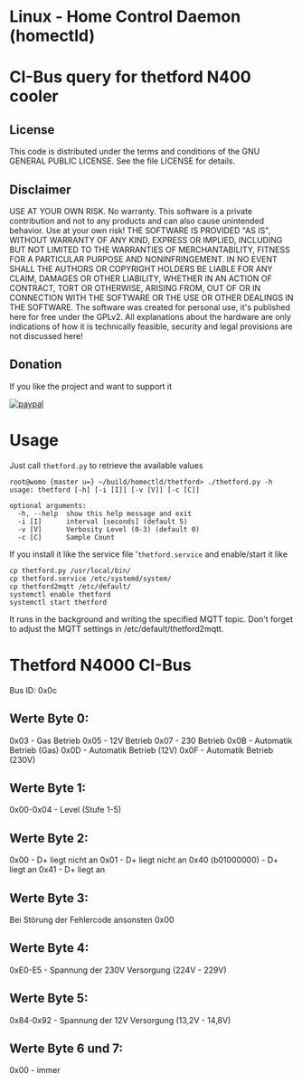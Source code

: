 # Linux - Home Control Daemon (homectld)
#  CI-Bus query for thetford N400 cooler

## License
This code is distributed under the terms and conditions of the GNU GENERAL PUBLIC LICENSE. See the file LICENSE for details.

## Disclaimer
USE AT YOUR OWN RISK. No warranty.
This software is a private contribution and not to any products and can also cause unintended behavior. Use at your own risk!
THE SOFTWARE IS PROVIDED "AS IS", WITHOUT WARRANTY OF ANY KIND, EXPRESS OR IMPLIED, INCLUDING BUT NOT LIMITED TO THE WARRANTIES OF MERCHANTABILITY, FITNESS FOR A PARTICULAR PURPOSE AND NONINFRINGEMENT. IN NO EVENT SHALL THE AUTHORS OR COPYRIGHT HOLDERS BE LIABLE FOR ANY CLAIM, DAMAGES OR OTHER LIABILITY, WHETHER IN AN ACTION OF CONTRACT, TORT OR OTHERWISE, ARISING FROM, OUT OF OR IN CONNECTION WITH THE SOFTWARE OR THE USE OR OTHER DEALINGS IN THE SOFTWARE.
The software was created for personal use, it's published here for free under the GPLv2.
All explanations about the hardware are only indications of how it is technically feasible, security and legal provisions are not discussed here!

## Donation
If you like the project and want to support it

[![paypal](https://www.paypalobjects.com/de_DE/DE/i/btn/btn_donate_SM.gif)](https://www.paypal.com/cgi-bin/webscr?cmd=_s-xclick&hosted_button_id=KUF9ZAQ5UTHUN)


# Usage

Just call `thetford.py` to retrieve the available values
```
root@womo {master u=} ~/build/homectld/thetford> ./thetford.py -h
usage: thetford [-h] [-i [I]] [-v [V]] [-c [C]]

optional arguments:
  -h, --help  show this help message and exit
  -i [I]      interval [seconds] (default 5)
  -v [V]      Verbosity Level (0-3) (default 0)
  -c [C]      Sample Count
```

If you install it like the service file '`thetford.service` and enable/start it like
```
cp thetford.py /usr/local/bin/
cp thetford.service /etc/systemd/system/
cp thetford2mqtt /etc/default/
systemctl enable thetford
systemctl start thetford
```
It runs in the background and writing the specified MQTT topic.
Don't forget to adjust the MQTT settings in /etc/default/thetford2mqtt.


# Thetford N4000 CI-Bus

Bus ID: 0x0c

## Werte Byte 0:
0x03 - Gas Betrieb
0x05 - 12V Betrieb
0x07 - 230 Betrieb
0x0B - Automatik Betrieb (Gas)
0x0D - Automatik Betrieb (12V)
0x0F - Automatik Betrieb (230V)

## Werte Byte 1:
0x00-0x04 - Level (Stufe 1-5)

## Werte Byte 2:
0x00               - D+ liegt nicht an
0x01               - D+ liegt nicht an
0x40 (b01000000)   - D+ liegt an
0x41               - D+ liegt an

## Werte Byte 3:
Bei Störung der Fehlercode ansonsten 0x00

## Werte Byte 4:
0xE0-E5    - Spannung der 230V Versorgung (224V - 229V)

## Werte Byte 5:
0x84-0x92  - Spannung der 12V Versorgung (13,2V - 14,8V)

## Werte Byte 6 und 7:
0x00 - immer
